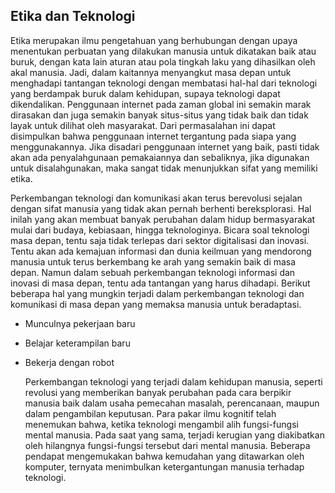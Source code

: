 ## Etika dan Teknologi
  Etika merupakan ilmu pengetahuan yang berhubungan dengan upaya menentukan perbuatan yang dilakukan manusia untuk dikatakan baik atau buruk, dengan kata lain aturan atau pola tingkah laku yang dihasilkan oleh akal manusia. Jadi, dalam kaitannya menyangkut masa depan untuk menghadapi tantangan teknologi dengan membatasi hal-hal dari teknologi yang berdampak buruk dalam kehidupan, supaya teknologi dapat dikendalikan. Penggunaan internet pada zaman global ini semakin marak dirasakan dan juga semakin banyak situs-situs yang tidak baik dan tidak layak untuk dilihat oleh masyarakat. Dari permasalahan ini dapat disimpulkan bahwa penggunaan internet tergantung pada siapa yang menggunakannya. Jika disadari penggunaan internet yang baik, pasti tidak akan ada penyalahgunaan pemakaiannya dan sebaliknya, jika digunakan untuk disalahgunakan, maka sangat tidak menunjukkan sifat yang memiliki etika.
  
  Perkembangan teknologi dan komunikasi akan terus berevolusi sejalan dengan sifat manusia yang tidak akan pernah berhenti bereksplorasi. Hal inilah yang akan membuat banyak perubahan dalam hidup bermasyarakat mulai dari budaya, kebiasaan, hingga teknologinya. Bicara soal teknologi masa depan, tentu saja tidak terlepas dari sektor digitalisasi dan inovasi. Tentu akan ada kemajuan informasi dan dunia keilmuan yang mendorong manusia untuk terus berkembang ke arah yang semakin baik di masa depan. Namun dalam sebuah perkembangan teknologi informasi dan inovasi di masa depan, tentu ada tantangan yang harus dihadapi. Berikut beberapa hal yang mungkin terjadi dalam perkembangan teknologi dan komunikasi di masa depan yang memaksa manusia untuk beradaptasi.
* Munculnya pekerjaan baru
* Belajar keterampilan baru
* Bekerja dengan robot


  Perkembangan teknologi yang terjadi dalam kehidupan manusia, seperti revolusi yang memberikan banyak perubahan pada cara berpikir manusia baik dalam usaha pemecahan masalah, perencanaan, maupun dalam pengambilan keputusan. Para pakar ilmu kognitif telah menemukan bahwa, ketika teknologi mengambil alih fungsi-fungsi mental manusia. Pada saat yang sama, terjadi kerugian yang diakibatkan oleh hilangnya fungsi-fungsi tersebut dari mental manusia. Beberapa pendapat mengemukakan bahwa kemudahan yang ditawarkan oleh komputer, ternyata menimbulkan ketergantungan manusia terhadap teknologi.
